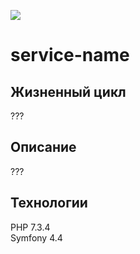 ![](logo.png) 

service-name
=======

Жизненный цикл
-----------

???

Описание
-----------

???

Технологии
-----------

PHP 7.3.4  
Symfony 4.4
